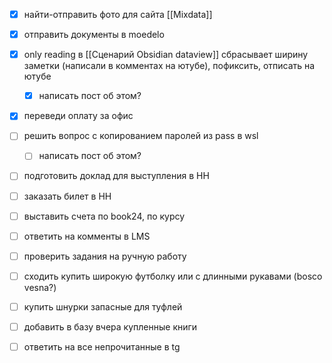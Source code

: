 - [x] найти-отправить фото для сайта [[Mixdata]]
- [x] отправить документы в moedelo
- [x] only reading в [[Сценарий Obsidian dataview]] сбрасывает ширину заметки (написали в комментах на ютубе), пофиксить, отписать на ютубе
	- [x] написать пост об этом?
- [x] переведи оплату за офис
- [ ] решить вопрос с копированием паролей из pass в wsl
	- [ ] написать пост об этом?
- [ ] подготовить доклад для выступления в НН
- [ ] заказать билет в НН
- [ ] выставить счета по book24, по курсу
- [ ] ответить на комменты в LMS
- [ ] проверить задания на ручную работу
- [ ] сходить купить широкую футболку или с длинными рукавами (bosco vesna?)
- [ ] купить шнурки запасные для туфлей
- [ ] добавить в базу вчера купленные книги
- [ ] ответить на все непрочитанные в tg

